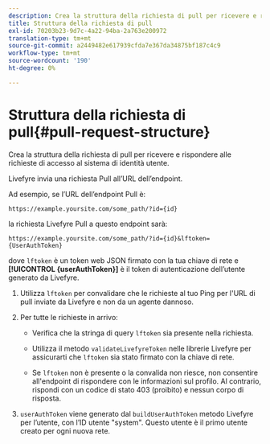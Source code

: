 ```yaml
---
description: Crea la struttura della richiesta di pull per ricevere e rispondere alle richieste di accesso al sistema di identità utente.
title: Struttura della richiesta di pull
exl-id: 70203b23-9d7c-4a22-94ba-2a763e200972
translation-type: tm+mt
source-git-commit: a2449482e617939cfda7e367da34875bf187c4c9
workflow-type: tm+mt
source-wordcount: '190'
ht-degree: 0%

---
```


# Struttura della richiesta di pull{#pull-request-structure}

Crea la struttura della richiesta di pull per ricevere e rispondere alle richieste di accesso al sistema di identità utente.

Livefyre invia una richiesta Pull all’URL dell’endpoint.

Ad esempio, se l’URL dell’endpoint Pull è:

```
https://example.yoursite.com/some_path/?id={id}
```

la richiesta Livefyre Pull a questo endpoint sarà:

```
https://example.yoursite.com/some_path/?id={id}&lftoken={UserAuthToken}
```

dove `lftoken` è un token web JSON firmato con la tua chiave di rete e **[!UICONTROL {userAuthToken}]** è il token di autenticazione dell’utente generato da Livefyre.

1. Utilizza `lftoken` per convalidare che le richieste al tuo Ping per l&#39;URL di pull inviate da Livefyre e non da un agente dannoso.
1. Per tutte le richieste in arrivo:

   * Verifica che la stringa di query `lftoken` sia presente nella richiesta.
   * Utilizza il metodo `validateLivefyreToken` nelle librerie Livefyre per assicurarti che `lftoken` sia stato firmato con la chiave di rete.

   * Se `lftoken` non è presente o la convalida non riesce, non consentire all&#39;endpoint di rispondere con le informazioni sul profilo. Al contrario, rispondi con un codice di stato 403 (proibito) e nessun corpo di risposta.

1. `userAuthToken` viene generato dal  `buildUserAuthToken` metodo Livefyre per l’utente, con l’ID utente &quot;system&quot;. Questo utente è il primo utente creato per ogni nuova rete.
